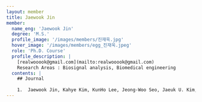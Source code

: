 ```yaml
--- 
layout: member 
title: Jaewook Jin 
member:
  name_eng: 'Jaewook Jin'
  degree: 'M.S.'
  profile_image: '/images/members/진재욱.jpg'
  hover_image: '/images/members/egg_진재욱.jpeg'
  role: 'Ph.D. Course'
  profile_description: |
    [realwooook@gmail.com](mailto:realwooook@gmail.com)
    Research Areas : Biosignal analysis, Biomedical engineering
  contents: |
    ## Journal
    
    1.  Jaewook Jin, Kahye Kim, KunHo Lee, Jeong-Woo Seo, Jaeuk U. Kim, "Association Between Cognitive Function and the Autonomic Nervous System by Photoplethysmography", Bioengineering 2024, 11(11), 1099, 2024
--- 
```

